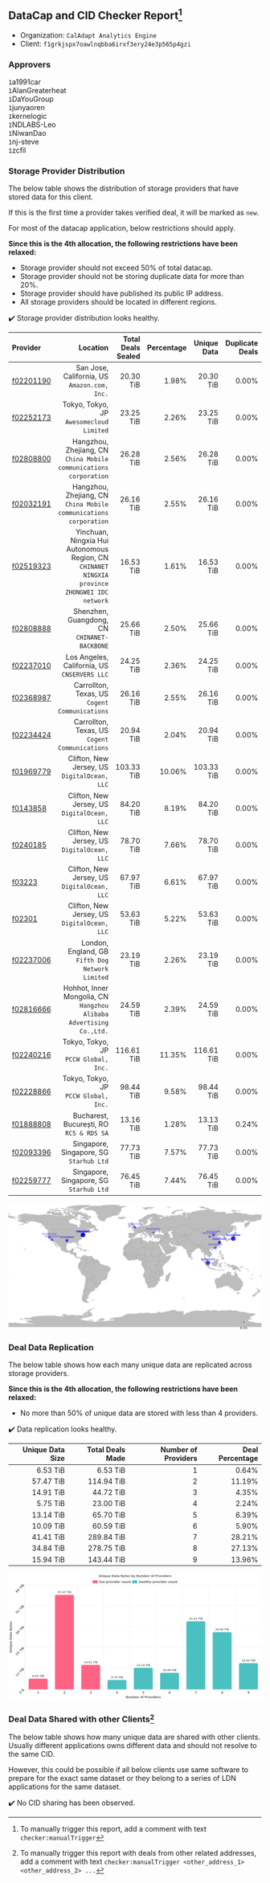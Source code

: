 ## DataCap and CID Checker Report[^1]
 - Organization: `CalAdapt Analytics Engine`
 - Client: `f1grkjspx7oawlnqbba6irxf3ery24e3p565p4gzi`
### Approvers
`1`a1991car<br/>`1`AlanGreaterheat<br/>`1`DaYouGroup<br/>`1`junyaoren<br/>`1`kernelogic<br/>`1`NDLABS-Leo<br/>`1`NiwanDao<br/>`1`nj-steve<br/>`1`zcfil


### Storage Provider Distribution
The below table shows the distribution of storage providers that have stored data for this client.

If this is the first time a provider takes verified deal, it will be marked as `new`.

For most of the datacap application, below restrictions should apply.

**Since this is the 4th allocation, the following restrictions have been relaxed:**
 - Storage provider should not exceed 50% of total datacap.
 - Storage provider should not be storing duplicate data for more than 20%.
 - Storage provider should have published its public IP address.
 - All storage providers should be located in different regions.

✔️ Storage provider distribution looks healthy.

| Provider                                              |                                                                                         Location | Total Deals Sealed | Percentage | Unique Data | Duplicate Deals |
| :---------------------------------------------------- | -----------------------------------------------------------------------------------------------: | -----------------: | ---------: | ----------: | --------------: |
| [f02201190](https://filfox.info/en/address/f02201190) |                                                  San Jose, California, US<br/>`Amazon.com, Inc.` |          20.30 TiB |      1.98% |   20.30 TiB |           0.00% |
| [f02252173](https://filfox.info/en/address/f02252173) |                                                      Tokyo, Tokyo, JP<br/>`Awesomecloud Limited` |          23.25 TiB |      2.26% |   23.25 TiB |           0.00% |
| [f02808800](https://filfox.info/en/address/f02808800) |                             Hangzhou, Zhejiang, CN<br/>`China Mobile communications corporation` |          26.28 TiB |      2.56% |   26.28 TiB |           0.00% |
| [f02032191](https://filfox.info/en/address/f02032191) |                             Hangzhou, Zhejiang, CN<br/>`China Mobile communications corporation` |          26.16 TiB |      2.55% |   26.16 TiB |           0.00% |
| [f02519323](https://filfox.info/en/address/f02519323) | Yinchuan, Ningxia Hui Autonomous Region, CN<br/>`CHINANET NINGXIA province ZHONGWEI IDC network` |          16.53 TiB |      1.61% |   16.53 TiB |           0.00% |
| [f02808888](https://filfox.info/en/address/f02808888) |                                                  Shenzhen, Guangdong, CN<br/>`CHINANET-BACKBONE` |          25.66 TiB |      2.50% |   25.66 TiB |           0.00% |
| [f02237010](https://filfox.info/en/address/f02237010) |                                                  Los Angeles, California, US<br/>`CNSERVERS LLC` |          24.25 TiB |      2.36% |   24.25 TiB |           0.00% |
| [f02368987](https://filfox.info/en/address/f02368987) |                                                Carrollton, Texas, US<br/>`Cogent Communications` |          26.16 TiB |      2.55% |   26.16 TiB |           0.00% |
| [f02234424](https://filfox.info/en/address/f02234424) |                                                Carrollton, Texas, US<br/>`Cogent Communications` |          20.94 TiB |      2.04% |   20.94 TiB |           0.00% |
| [f01969779](https://filfox.info/en/address/f01969779) |                                                  Clifton, New Jersey, US<br/>`DigitalOcean, LLC` |         103.33 TiB |     10.06% |  103.33 TiB |           0.00% |
| [f0143858](https://filfox.info/en/address/f0143858)   |                                                  Clifton, New Jersey, US<br/>`DigitalOcean, LLC` |          84.20 TiB |      8.19% |   84.20 TiB |           0.00% |
| [f0240185](https://filfox.info/en/address/f0240185)   |                                                  Clifton, New Jersey, US<br/>`DigitalOcean, LLC` |          78.70 TiB |      7.66% |   78.70 TiB |           0.00% |
| [f03223](https://filfox.info/en/address/f03223)       |                                                  Clifton, New Jersey, US<br/>`DigitalOcean, LLC` |          67.97 TiB |      6.61% |   67.97 TiB |           0.00% |
| [f02301](https://filfox.info/en/address/f02301)       |                                                  Clifton, New Jersey, US<br/>`DigitalOcean, LLC` |          53.63 TiB |      5.22% |   53.63 TiB |           0.00% |
| [f02237006](https://filfox.info/en/address/f02237006) |                                              London, England, GB<br/>`Fifth Dog Network Limited` |          23.19 TiB |      2.26% |   23.19 TiB |           0.00% |
| [f02816666](https://filfox.info/en/address/f02816666) |                           Hohhot, Inner Mongolia, CN<br/>`Hangzhou Alibaba Advertising Co.,Ltd.` |          24.59 TiB |      2.39% |   24.59 TiB |           0.00% |
| [f02240216](https://filfox.info/en/address/f02240216) |                                                         Tokyo, Tokyo, JP<br/>`PCCW Global, Inc.` |         116.61 TiB |     11.35% |  116.61 TiB |           0.00% |
| [f02228866](https://filfox.info/en/address/f02228866) |                                                         Tokyo, Tokyo, JP<br/>`PCCW Global, Inc.` |          98.44 TiB |      9.58% |   98.44 TiB |           0.00% |
| [f01888808](https://filfox.info/en/address/f01888808) |                                                      Bucharest, București, RO<br/>`RCS & RDS SA` |          13.16 TiB |      1.28% |   13.13 TiB |           0.24% |
| [f02093396](https://filfox.info/en/address/f02093396) |                                                       Singapore, Singapore, SG<br/>`Starhub Ltd` |          77.73 TiB |      7.57% |   77.73 TiB |           0.00% |
| [f02259777](https://filfox.info/en/address/f02259777) |                                                       Singapore, Singapore, SG<br/>`Starhub Ltd` |          76.45 TiB |      7.44% |   76.45 TiB |           0.00% |

<img src="https://raw.githubusercontent.com/data-preservation-programs/filplus-checker-assets/main/filecoin-project/filecoin-plus-large-datasets/issues/2144/1700443697918.png"/>

### Deal Data Replication
The below table shows how each many unique data are replicated across storage providers.


**Since this is the 4th allocation, the following restrictions have been relaxed:**
- No more than 50% of unique data are stored with less than 4 providers.

✔️ Data replication looks healthy.

| Unique Data Size | Total Deals Made | Number of Providers | Deal Percentage |
| ---------------: | ---------------: | ------------------: | --------------: |
|         6.53 TiB |         6.53 TiB |                   1 |           0.64% |
|        57.47 TiB |       114.94 TiB |                   2 |          11.19% |
|        14.91 TiB |        44.72 TiB |                   3 |           4.35% |
|         5.75 TiB |        23.00 TiB |                   4 |           2.24% |
|        13.14 TiB |        65.70 TiB |                   5 |           6.39% |
|        10.09 TiB |        60.59 TiB |                   6 |           5.90% |
|        41.41 TiB |       289.84 TiB |                   7 |          28.21% |
|        34.84 TiB |       278.75 TiB |                   8 |          27.13% |
|        15.94 TiB |       143.44 TiB |                   9 |          13.96% |

<img src="https://raw.githubusercontent.com/data-preservation-programs/filplus-checker-assets/main/filecoin-project/filecoin-plus-large-datasets/issues/2144/1700443698635.png"/>

### Deal Data Shared with other Clients[^3]
The below table shows how many unique data are shared with other clients.
Usually different applications owns different data and should not resolve to the same CID.

However, this could be possible if all below clients use same software to prepare for the exact same dataset or they belong to a series of LDN applications for the same dataset.

✔️ No CID sharing has been observed.

[^1]: To manually trigger this report, add a comment with text `checker:manualTrigger`

[^2]: Deals from those addresses are combined into this report as they are specified with `checker:manualTrigger`

[^3]: To manually trigger this report with deals from other related addresses, add a comment with text `checker:manualTrigger <other_address_1> <other_address_2> ...`
